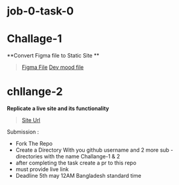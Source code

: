 # job-0-task-0

# Challage-1

  **Convert Figma file to Static Site **
  > [Figma File](https://www.figma.com/file/gom2LU5icGzs4gGtqW0RSz/task-0?type=design&node-id=0%3A1&mode=design&t=FqKVtY2e4m8KzQX5-1)
> [Dev mood file](https://www.figma.com/file/gom2LU5icGzs4gGtqW0RSz/task-0?type=design&node-id=0%3A1&mode=dev&t=1H7PRNHBgSabOjgG-1)

# chllange-2

  **Replicate a live site and its functionality**
  >[Site Url](https://task-o.vercel.app/)

Submission :
- Fork The Repo
- Create a Directory With you github username and 2 more sub - directories with the name Challange-1 & 2
- after completing the task create a pr to this repo
- must provide live link
- Deadline 5th may 12AM Bangladesh standard time

